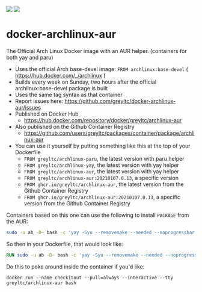 [![](https://images.microbadger.com/badges/image/greyltc/archlinux-aur.svg)](http://microbadger.com/images/greyltc/archlinux-aur) [![](https://images.microbadger.com/badges/version/greyltc/archlinux-aur.svg)](https://hub.docker.com/r/greyltc/archlinux-aur/)

docker-archlinux-aur
====================
The Official Arch Linux Docker image with an AUR helper. (containers for both yay and paru)

- Uses the official Arch base-devel image: `FROM archlinux:base-devel` ( https://hub.docker.com/_/archlinux )
- Builds every week on Sunday, two hours after the official archlinux:base-devel package is built
- Uses the same tag syntax as that container
- Report issues here: https://github.com/greyltc/docker-archlinux-aur/issues
- Published on Docker Hub 
  - https://hub.docker.com/repository/docker/greyltc/archlinux-aur
- Also published on the Github Container Registry
  - https://github.com/users/greyltc/packages/container/package/archlinux-aur
- You can use it yourself by putting something like this at the top of your Dockerfile
  - `FROM greyltc/archlinux-paru`, the latest version with paru helper
  - `FROM greyltc/archlinux-yay`, the latest version with yay helper
  - `FROM greyltc/archlinux-aur`, the latest version with yay helper
  - `FROM greyltc/archlinux-aur:20210107.0.13`, a specific version
  - `FROM ghcr.io/greyltc/archlinux-aur`, the latest version from the Github Container Registry
  - `FROM ghcr.io/greyltc/archlinux-aur:20210107.0.13`, a specific version from the Github Container Registry

Containers based on this one can use the following to install `PACKAGE` from the AUR:
```bash
sudo -u ab -D~ bash -c 'yay -Syu --removemake --needed --noprogressbar --noconfirm PACKAGE'
```

So then in your Dockerfile, that would look like:
```dockerfile
RUN sudo -u ab -D~ bash -c 'yay -Syu --removemake --needed --noprogressbar --noconfirm PACKAGE'
```

Do this to poke around inside the container if you'd like:
```
docker run --name checkitout --pull=always --interactive --tty greyltc/archlinux-aur bash
```
